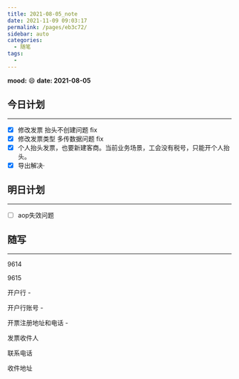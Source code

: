 ```yaml
---
title: 2021-08-05_note
date: 2021-11-09 09:03:17
permalink: /pages/eb3c72/
sidebar: auto
categories:
  - 随笔
tags:
  - 
---
```

**mood:** :smile:  																		**date: 2021-08-05**  
## 今日计划  
------
- [x]  修改发票 抬头不创建问题 fix
- [x]  修改发票类型 多传数据问题 fix
- [x]  个人抬头发票，也要新建客商。当前业务场景，工会没有税号，只能开个人抬头。
- [x]  导出解决·
## 明日计划  
------
- [ ]  aop失效问题
## 随写 
------

9614

9615

开户行 -

开户行账号 -

开票注册地址和电话 -

发票收件人

联系电话

收件地址